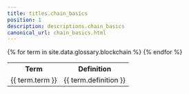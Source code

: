 ```yaml
---
title: titles.chain_basics
position: 1
description: descriptions.chain_basics
canonical_url: chain_basics.html
---
```


<table>
	<tr>
		<th>Term</th><th>Definition</th>
	</tr>
{% for term in site.data.glossary.blockchain %}
	<tr>
		<td>{{ term.term }}</td><td>{{ term.definition }}</td>
	</tr>
{% endfor %}
</table>
